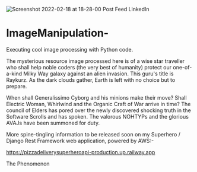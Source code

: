 ![Screenshot 2022-02-18 at 18-28-00 Post Feed LinkedIn](https://user-images.githubusercontent.com/96743401/161512275-e9e9b2a6-efd3-4a9c-ad3e-9bb08fe47306.png)
# ImageManipulation-
Executing cool image processing with Python code.

The mysterious resource image processed here is of a wise star traveller who shall help noble coders (the very best of humanity) protect our one-of-a-kind Milky Way galaxy
against an alien invasion. This guru's title is Raykurz.
As the dark clouds gather, Earth is left with no choice but to prepare. 

When shall Generalissimo Cyborg and his minions make their move? Shall Electric Woman, Whirlwind and the Organic Craft of War arrive in time? 
The council of Elders has pored over the newly discovered shocking truth in the Software Scrolls and has spoken. The valorous NOHTYPs and the glorious AVAJs have been summoned for duty. 

More spine-tingling information to be released soon on my Superhero / Django Rest Framework web application, powered by AWS:-

https://pizzadeliverysuperheroapi-production.up.railway.app

The Phenomenon 
